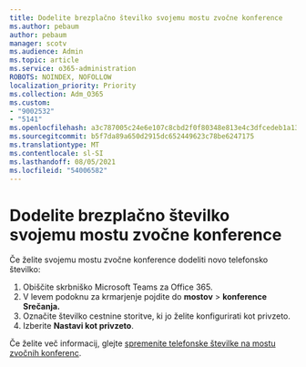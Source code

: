 ```yaml
---
title: Dodelite brezplačno številko svojemu mostu zvočne konference
ms.author: pebaum
author: pebaum
manager: scotv
ms.audience: Admin
ms.topic: article
ms.service: o365-administration
ROBOTS: NOINDEX, NOFOLLOW
localization_priority: Priority
ms.collection: Adm_O365
ms.custom:
- "9002532"
- "5141"
ms.openlocfilehash: a3c787005c24e6e107c8cbd2f0f80348e813e4c3dfcedeb1a132b798b1ef12bc
ms.sourcegitcommit: b5f7da89a650d2915dc652449623c78be6247175
ms.translationtype: MT
ms.contentlocale: sl-SI
ms.lasthandoff: 08/05/2021
ms.locfileid: "54006582"
---
```

# <a name="assign-a-toll-free-number-to-your-audio-conferencing-bridge"></a>Dodelite brezplačno številko svojemu mostu zvočne konference

Če želite svojemu mostu zvočne konference dodeliti novo telefonsko številko:

1. Obiščite skrbniško Microsoft Teams za Office 365.
1. V levem podoknu za krmarjenje pojdite do **mostov**  >  **konference Srečanja.**
1. Označite številko cestnine storitve, ki jo želite konfigurirati kot privzeto.
1. Izberite **Nastavi kot privzeto**.

Če želite več informacij, glejte [spremenite telefonske številke na mostu zvočnih konferenc](/MicrosoftTeams/change-the-phone-numbers-on-your-audio-conferencing-bridge).
